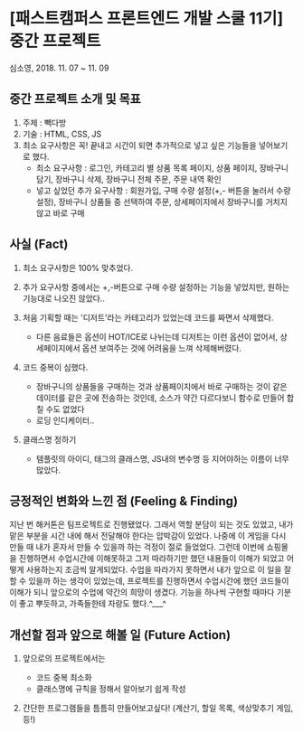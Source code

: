 # [패스트캠퍼스 프론트엔드 개발 스쿨 11기] 중간 프로젝트

심소영, 2018. 11. 07 ~ 11. 09


## 중간 프로젝트 소개 및 목표
1. 주제 : 빽다방
1. 기술 : HTML, CSS, JS
1. 최소 요구사항은 꼭! 끝내고 시간이 되면 추가적으로 넣고 싶은 기능들을 넣어보기로 했다.
    - 최소 요구사항 : 로그인, 카테고리 별 상품 목록 페이지, 상품 페이지, 장바구니 담기, 장바구니 삭제, 장바구니 전체 주문, 주문 내역 확인
    - 넣고 싶었던 추가 요구사항 : 회원가입, 구매 수량 설정(+,- 버튼을 눌러서 수량 설정), 장바구니 상품들 중 선택하여 주문, 상세페이지에서 장바구니를 거치지 않고 바로 구매



## 사실 (Fact)
1. 최소 요구사항은 100% 맞추었다.
1. 추가 요구사항 중에서는 +,-버튼으로 구매 수량 설정하는 기능을 넣었지만, 원하는 기능대로 나오진 않았다..
1. 처음 기획할 때는 '디저트'라는 카테고리가 있었는데 코드를 짜면서 삭제했다.
    - 다른 음료들은 옵션이 HOT/ICE로 나뉘는데 디저트는 이런 옵션이 없어서, 상세페이지에서 옵션 보여주는 것에 어려움을 느껴 삭제해버렸다.
1. 코드 중복이 심했다.
    - 장바구니의 상품들을 구매하는 것과 상품페이지에서 바로 구매하는 것이 같은 데이터를 같은 곳에 전송하는 것인데, 소스가 약간 다르다보니 함수로 만들어 합칠 수도 없었다
    - 로딩 인디케이터..

1. 클래스명 정하기
    - 템플릿의 아이디, 태그의 클래스명, JS내의 변수명 등 지어야하는 이름이 너무 많았다.


## 긍정적인 변화와 느낀 점 (Feeling & Finding)
지난 번 해커톤은 팀프로젝트로 진행됐었다. 그래서 역할 분담이 되는 것도 있었고, 내가 맡은 부분을 시간 내에 해서 전달해야 한다는 압박감이 있었다.
나중에 이 게임을 다시 만들 때 내가 혼자서 만들 수 있을까 하는 걱정이 절로 들었었다.
그런데 이번에 쇼핑몰을 진행하면서 수업시간에 이해못하고 그저 따라하기만 했던 내용들이 이해가 되었고 어떻게 사용하는지 조금씩 알게되었다.
수업을 따라가지 못하면서 내가 앞으로 이 일을 잘 할 수 있을까 하는 생각이 있었는데, 프로젝트를 진행하면서 수업시간에 했던 코드들이 이해가 되니 앞으로의 수업에 약간의 희망이 생겼다.
기능을 하나씩 구현할 때마다 기분이 좋고 뿌듯하고, 가족들한테 자랑도 했다.^___^

## 개선할 점과 앞으로 해볼 일 (Future Action)
1. 앞으로의 프로젝트에서는
    - 코드 중복 최소화
    - 클래스명에 규칙을 정해서 알아보기 쉽게 작성

1. 간단한 프로그램들을 틈틈히 만들어보고싶다! (계산기, 할일 목록, 색상맞추기 게임, 등!)
